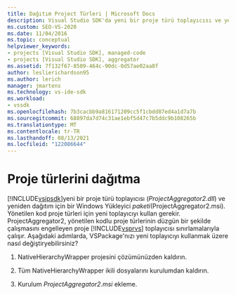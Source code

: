 ```yaml
---
title: Dağıtım Project Türleri | Microsoft Docs
description: Visual Studio SDK'da yeni bir proje türü toplayıcısı ve yeniden dağıtım için Windows Yükleyicisi paketini kullanarak yönetilen kod proje türlerini Visual Studio öğrenin.
ms.custom: SEO-VS-2020
ms.date: 11/04/2016
ms.topic: conceptual
helpviewer_keywords:
- projects [Visual Studio SDK], managed-code
- projects [Visual Studio SDK], aggregator
ms.assetid: 7f132f67-8589-464c-90dc-0d57ae02aa8f
author: leslierichardson95
ms.author: lerich
manager: jmartens
ms.technology: vs-ide-sdk
ms.workload:
- vssdk
ms.openlocfilehash: 7b3cacbb9a816171209cc5f1cbdd87ed4a1d7a7b
ms.sourcegitcommit: 68897da7d74c31ae1ebf5d47c7b5ddc9b108265b
ms.translationtype: MT
ms.contentlocale: tr-TR
ms.lasthandoff: 08/13/2021
ms.locfileid: "122086644"
---
```

# <a name="deploy-project-types"></a>Proje türlerini dağıtma
[!INCLUDE[vsipsdk](../../extensibility/includes/vsipsdk_md.md)]yeni bir proje türü toplayıcısı (*ProjectAggregator2.dll*) ve yeniden dağıtım için bir Windows Yükleyici *paketi*(ProjectAggregator2.msi). Yönetilen kod proje türleri için yeni toplayıcıyı kullan gerekir. ProjectAggregator2, yönetilen kodlu proje türlerinin düzgün bir şekilde çalışmasını engelleyen proje [!INCLUDE[vsprvs](../../code-quality/includes/vsprvs_md.md)] toplayıcısı sınırlamalarıyla çalışır. Aşağıdaki adımlarda, VSPackage'nızı yeni toplayıcıyı kullanmak üzere nasıl değiştiryebilirsiniz?

1. NativeHierarchyWrapper projesini çözümünüzden kaldırın.

2. Tüm NativeHierarchyWrapper ikili dosyalarını kurulumdan kaldırın.

3. Kurulum *ProjectAggregator2.msi* ekleme.
